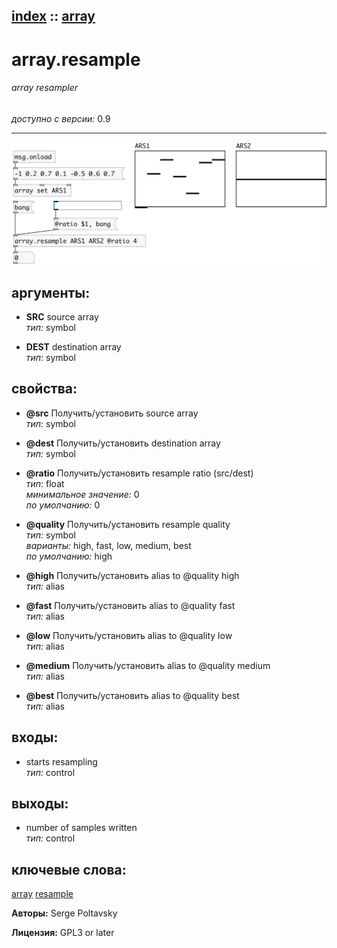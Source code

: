 [index](index.html) :: [array](category_array.html)
---

# array.resample

###### array resampler

*доступно с версии:* 0.9

---




[![example](../examples/img/array.resample.jpg)](../examples/pd/array.resample.pd)



## аргументы:

* **SRC**
source array<br>
_тип:_ symbol<br>

* **DEST**
destination array<br>
_тип:_ symbol<br>





## свойства:

* **@src** 
Получить/установить source array<br>
_тип:_ symbol<br>

* **@dest** 
Получить/установить destination array<br>
_тип:_ symbol<br>

* **@ratio** 
Получить/установить resample ratio (src/dest)<br>
_тип:_ float<br>
_минимальное значение:_ 0<br>
_по умолчанию:_ 0<br>

* **@quality** 
Получить/установить resample quality<br>
_тип:_ symbol<br>
_варианты:_ high, fast, low, medium, best<br>
_по умолчанию:_ high<br>

* **@high** 
Получить/установить alias to @quality high<br>
_тип:_ alias<br>

* **@fast** 
Получить/установить alias to @quality fast<br>
_тип:_ alias<br>

* **@low** 
Получить/установить alias to @quality low<br>
_тип:_ alias<br>

* **@medium** 
Получить/установить alias to @quality medium<br>
_тип:_ alias<br>

* **@best** 
Получить/установить alias to @quality best<br>
_тип:_ alias<br>



## входы:

* starts resampling<br>
_тип:_ control



## выходы:

* number of samples written<br>
_тип:_ control



## ключевые слова:

[array](keywords/array.html)
[resample](keywords/resample.html)






**Авторы:** Serge Poltavsky




**Лицензия:** GPL3 or later





